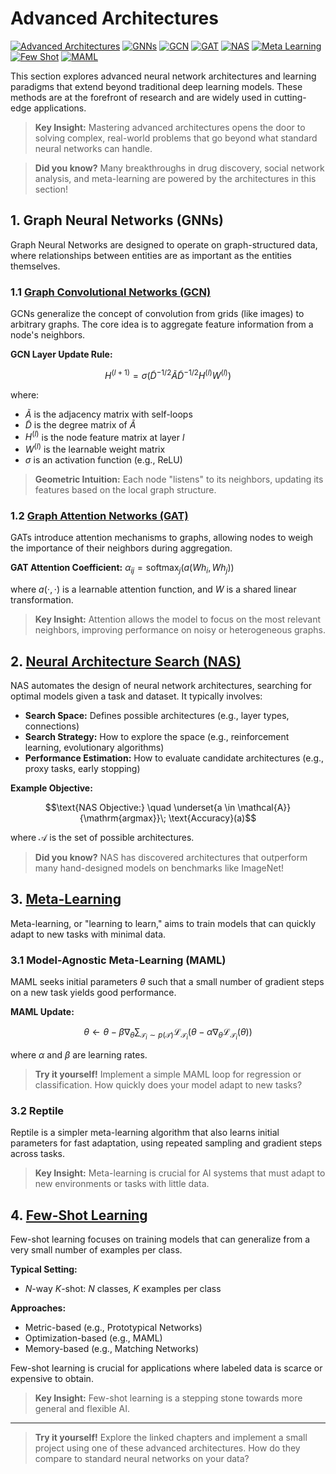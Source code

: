 # Advanced Architectures

[![Advanced Architectures](https://img.shields.io/badge/Advanced%20Architectures-Cutting%20Edge-blue?style=for-the-badge&logo=brain)](https://github.com/yourusername/DL)
[![GNNs](https://img.shields.io/badge/GNNs-Graph%20Neural-green?style=for-the-badge&logo=project-diagram)](https://github.com/yourusername/DL/tree/main/10_Advanced_Architectures)
[![GCN](https://img.shields.io/badge/GCN-Graph%20Convolutional-orange?style=for-the-badge&logo=network-wired)](https://github.com/yourusername/DL/tree/main/10_Advanced_Architectures)
[![GAT](https://img.shields.io/badge/GAT-Graph%20Attention-purple?style=for-the-badge&logo=eye)](https://github.com/yourusername/DL/tree/main/10_Advanced_Architectures)
[![NAS](https://img.shields.io/badge/NAS-Neural%20Architecture%20Search-red?style=for-the-badge&logo=search)](https://github.com/yourusername/DL/tree/main/10_Advanced_Architectures)
[![Meta Learning](https://img.shields.io/badge/Meta%20Learning-Learning%20to%20Learn-yellow?style=for-the-badge&logo=graduation-cap)](https://github.com/yourusername/DL/tree/main/10_Advanced_Architectures)
[![Few Shot](https://img.shields.io/badge/Few%20Shot-Learning-blue?style=for-the-badge&logo=target)](https://github.com/yourusername/DL/tree/main/10_Advanced_Architectures)
[![MAML](https://img.shields.io/badge/MAML-Model%20Agnostic-orange?style=for-the-badge&logo=bolt)](https://github.com/yourusername/DL/tree/main/10_Advanced_Architectures)

This section explores advanced neural network architectures and learning paradigms that extend beyond traditional deep learning models. These methods are at the forefront of research and are widely used in cutting-edge applications.

> **Key Insight:** Mastering advanced architectures opens the door to solving complex, real-world problems that go beyond what standard neural networks can handle.

> **Did you know?** Many breakthroughs in drug discovery, social network analysis, and meta-learning are powered by the architectures in this section!

## 1. Graph Neural Networks (GNNs)

Graph Neural Networks are designed to operate on graph-structured data, where relationships between entities are as important as the entities themselves.

### 1.1 [Graph Convolutional Networks (GCN)](01_gcn.md)

GCNs generalize the concept of convolution from grids (like images) to arbitrary graphs. The core idea is to aggregate feature information from a node's neighbors.

**GCN Layer Update Rule:**
```math
H^{(l+1)} = \sigma\left( \tilde{D}^{-1/2} \tilde{A} \tilde{D}^{-1/2} H^{(l)} W^{(l)} \right)
```
where:
- $`\tilde{A}`$ is the adjacency matrix with self-loops
- $`\tilde{D}`$ is the degree matrix of $`\tilde{A}`$
- $`H^{(l)}`$ is the node feature matrix at layer $`l`$
- $`W^{(l)}`$ is the learnable weight matrix
- $`\sigma`$ is an activation function (e.g., ReLU)

> **Geometric Intuition:** Each node "listens" to its neighbors, updating its features based on the local graph structure.

### 1.2 [Graph Attention Networks (GAT)](02_gat.md)

GATs introduce attention mechanisms to graphs, allowing nodes to weigh the importance of their neighbors during aggregation.

**GAT Attention Coefficient:**
$`\alpha_{ij} = \mathrm{softmax}_j\left( a\left( W h_i, W h_j \right) \right)`$

where $`a(\cdot, \cdot)`$ is a learnable attention function, and $`W`$ is a shared linear transformation.

> **Key Insight:** Attention allows the model to focus on the most relevant neighbors, improving performance on noisy or heterogeneous graphs.

## 2. [Neural Architecture Search (NAS)](03_nas.md)

NAS automates the design of neural network architectures, searching for optimal models given a task and dataset. It typically involves:
- **Search Space:** Defines possible architectures (e.g., layer types, connections)
- **Search Strategy:** How to explore the space (e.g., reinforcement learning, evolutionary algorithms)
- **Performance Estimation:** How to evaluate candidate architectures (e.g., proxy tasks, early stopping)

**Example Objective:**
```math
\text{NAS Objective:} \quad \underset{a \in \mathcal{A}}{\mathrm{argmax}}\; \text{Accuracy}(a)
```
where $`\mathcal{A}`$ is the set of possible architectures.

> **Did you know?** NAS has discovered architectures that outperform many hand-designed models on benchmarks like ImageNet!

## 3. [Meta-Learning](04_meta_learning.md)

Meta-learning, or "learning to learn," aims to train models that can quickly adapt to new tasks with minimal data.

### 3.1 Model-Agnostic Meta-Learning (MAML)

MAML seeks initial parameters $`\theta`$ such that a small number of gradient steps on a new task yields good performance.

**MAML Update:**
```math
\theta \leftarrow \theta - \beta \nabla_\theta \sum_{\mathcal{T}_i \sim p(\mathcal{T})} \mathcal{L}_{\mathcal{T}_i}\left( \theta - \alpha \nabla_\theta \mathcal{L}_{\mathcal{T}_i}(\theta) \right)
```
where $`\alpha`$ and $`\beta`$ are learning rates.

> **Try it yourself!** Implement a simple MAML loop for regression or classification. How quickly does your model adapt to new tasks?

### 3.2 Reptile

Reptile is a simpler meta-learning algorithm that also learns initial parameters for fast adaptation, using repeated sampling and gradient steps across tasks.

> **Key Insight:** Meta-learning is crucial for AI systems that must adapt to new environments or tasks with little data.

## 4. [Few-Shot Learning](05_few_shot_learning.md)

Few-shot learning focuses on training models that can generalize from a very small number of examples per class.

**Typical Setting:**
- $`N`$-way $`K`$-shot: $`N`$ classes, $`K`$ examples per class

**Approaches:**
- Metric-based (e.g., Prototypical Networks)
- Optimization-based (e.g., MAML)
- Memory-based (e.g., Matching Networks)

Few-shot learning is crucial for applications where labeled data is scarce or expensive to obtain.

> **Key Insight:** Few-shot learning is a stepping stone towards more general and flexible AI.

---

> **Try it yourself!** Explore the linked chapters and implement a small project using one of these advanced architectures. How do they compare to standard neural networks on your data? 